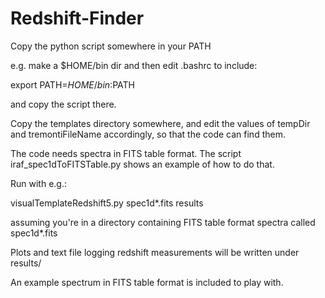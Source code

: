 # Redshift-Finder
Copy the python script somewhere in your PATH

e.g. make a $HOME/bin dir and then edit .bashrc to include:

export PATH=$HOME/bin:$PATH

and copy the script there.

Copy the templates directory somewhere, and edit the values of tempDir and 
tremontiFileName accordingly, so that the code can find them.


The code needs spectra in FITS table format. The script iraf_spec1dToFITSTable.py 
shows an example of how to do that.

Run with e.g.:

visualTemplateRedshift5.py spec1d*.fits results

assuming you're in a directory containing FITS table format spectra called 
spec1d*.fits

Plots and text file logging redshift measurements will be written under results/

An example spectrum in FITS table format is included to play with.

